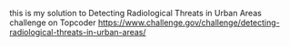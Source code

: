 this is my solution to Detecting Radiological Threats in Urban Areas challenge on Topcoder
https://www.challenge.gov/challenge/detecting-radiological-threats-in-urban-areas/
